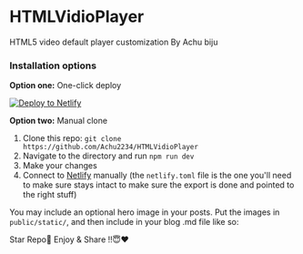 # HTMLVidioPlayer

HTML5 video default player customization By Achu biju

### Installation options

**Option one:** One-click deploy

[![Deploy to Netlify](https://www.netlify.com/img/deploy/button.svg)](https://app.netlify.com/start/deploy?repository=https://github.com/Ravi12ndu/HTMLVidioPlayer)

**Option two:** Manual clone

1. Clone this repo: `git clone https://github.com/Achu2234/HTMLVidioPlayer`
2. Navigate to the directory and run `npm run dev`
3. Make your changes
4. Connect to [Netlify](https://url.netlify.com/r1j6ybSYU) manually (the `netlify.toml` file is the one you'll need to make sure stays intact to make sure the export is done and pointed to the right stuff)



You may include an optional hero image in your posts. Put the images in `public/static/`, and then include in your blog .md file like so:

Star Repo🌟 Enjoy & Share !!😇❤️

